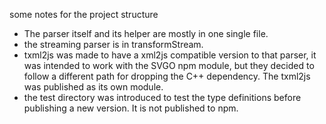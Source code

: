 some notes for the project structure

- The parser itself and its helper are mostly in one single file.
- the streaming parser is in transformStream.
- txml2js was made to have a xml2js compatible version to that parser, it was intended to work with the SVGO npm module, but they decided to follow a different path for dropping the C++ dependency. The txml2js was published as its own module.
- the test directory was introduced to test the type definitions before publishing a new version. It is not published to npm.
